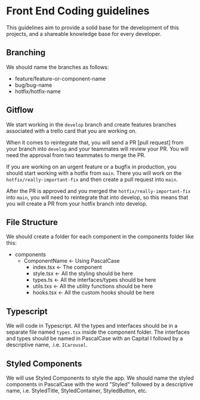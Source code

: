 # Front End Coding guidelines

This guidelines aim to provide a solid base for the development of this projects, and a shareable knowledge base for every developer.

## Branching
We should name the branches as follows:
- feature/feature-or-component-name
- bug/bug-name
- hotfix/hotfix-name

## Gitflow
We start working in the `develop` branch and create features branches associated with a trello card that you are working on.

When it comes to reintegrate that, you will send a PR [pull request] from your branch into `develop` and your teammates will review your PR. You will need the approval from two teammates to merge the PR.

If you are working on an urgent feature or a bugfix in production, you should start working with a hotfix from `main`. There you will work on the `hotfix/really-important-fix` and then create a pull request into `main`.

After the PR is approved and you merged the `hotfix/really-important-fix` into `main`, you will need to reintegrate that into develop, so this means that you will create a PR from your hotfix branch into develop.

## File Structure
We should create a folder for each component in the components folder like this:

- components
	- ComponentName <- Using PascalCase
		- index.tsx <- The component
		- style.tsx <- All the styling should be here
		- types.ts <- All the interfaces/types should be here
		- utils.txs <- All the utility functions should be here
		- hooks.tsx <- All the custom hooks should be here
	
## Typescript
We will code in Typescript. All the types and interfaces should be in a separate file named `types.tsx` inside the component folder.
The interfaces and types should be named in PascalCase with an Capital I followd by a descriptive name, .i.e. `ICarousel`.

## Styled Components
We will use Styled Components to style the app. We should name the styled components in PascalCase with the word "Styled" followed by a descriptive name, i.e. StyledTitle, StyledContainer, StyledButton, etc.
